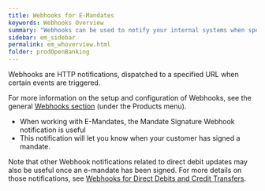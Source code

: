 ```yaml
---
title: Webhooks for E-Mandates 
keywords: Webhooks Overview
summary: "Webhooks can be used to notify your internal systems when specific E-mandate events occur, namely when a mandate is signed."
sidebar: em_sidebar
permalink: em_whoverview.html
folder: prodOpenBanking
---
```



Webhooks are HTTP notifications, dispatched to a specified URL when certain events are triggered. 

For more information on the setup and configuration of Webhooks, see the general [Webhooks section](wh_overview.html) (under the Products menu). 

* When working with E-Mandates, the Mandate Signature Webhook notification is useful
* This notification will let you know when your customer has signed a mandate.

Note that other Webhook notifications related to direct debit updates may also be useful once an e-mandate has been signed. For more details on those notifications, see [Webhooks for Direct Debits and Credit Transfers](np_whoverview.html).







